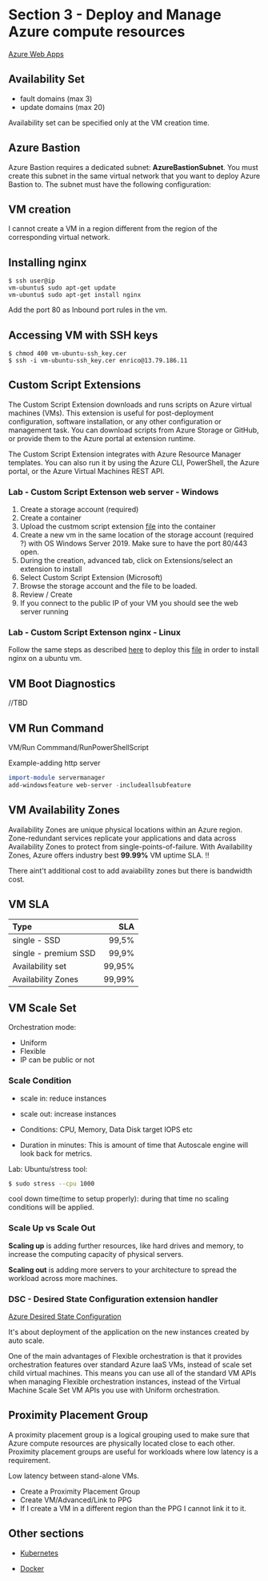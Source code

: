 # Section 3 - Deploy and Manage Azure compute resources
[Azure Web Apps](WebApps.md)
## Availability Set
- fault domains (max 3)
- update domains (max 20)

Availability set can be specified only at the VM creation time.
## Azure Bastion
Azure Bastion requires a dedicated subnet: **AzureBastionSubnet**. You must create this subnet in the same virtual network that you want to deploy Azure Bastion to. The subnet must have the following configuration:



## VM creation
I cannot create a VM in a region different from the region of the corresponding virtual network. 

## Installing nginx

```shell
$ ssh user@ip
vm-ubuntu$ sudo apt-get update
vm-ubuntu$ sudo apt-get install nginx
```
Add the port 80 as Inbound port rules in the vm.

## Accessing VM with SSH keys
```shell
$ chmod 400 vm-ubuntu-ssh_key.cer
$ ssh -i vm-ubuntu-ssh_key.cer enrico@13.79.186.11

```

## Custom Script Extensions
The Custom Script Extension downloads and runs scripts on Azure virtual machines (VMs). This extension is useful for post-deployment configuration, software installation, or any other configuration or management task. You can download scripts from Azure Storage or GitHub, or provide them to the Azure portal at extension runtime.

The Custom Script Extension integrates with Azure Resource Manager templates. You can also run it by using the Azure CLI, PowerShell, the Azure portal, or the Azure Virtual Machines REST API.
### Lab - Custom Script Extenson web server - Windows
1. Create a storage account (required)
2. Create a container
3. Upload the custmom script extension [file](scripts/custom-script-extension/install-web-server.ps1) into the container
4. Create a new vm in the same location of the storage account (required ?) with OS Windows Server 2019. Make sure to have the port 80/443 open.
5. During the creation, advanced tab, click on Extensions/select an extension to install
6. Select Custom Script Extension (Microsoft)
7. Browse the storage account and the file to be loaded.
8. Review / Create
9. If you connect to the public IP of your VM you should see the web server running

### Lab - Custom Script Extenson nginx - Linux
Follow the same steps as described [here](#Lab-Custom-Script-Extenson-web-server-Windows) to deploy this [file](scripts/custom-script-extension/install-nginx.sh) in order to install nginx on a ubuntu vm.
## VM Boot Diagnostics
//TBD
## VM Run Command
VM/Run Commmand/RunPowerShellScript

Example-adding http server
```powershell
import-module servermanager
add-windowsfeature web-server -includeallsubfeature
```


## VM Availability Zones
Availability Zones are unique physical locations within an Azure region. Zone-redundant services replicate your applications and data across Availability Zones to protect from single-points-of-failure. With Availability Zones, Azure offers industry best **99.99%** VM uptime SLA. :bangbang:

There aint't additional cost to add avaiability zones but there is bandwidth cost.
## VM SLA
|  Type | SLA | 
|:----------|-------------:|
| single - SSD | 99,5% |
| single - premium SSD  | 99,9% |
| Availability set  | 99,95% |
| Availability Zones  | 99,99% |

## VM Scale Set 
Orchestration mode:
- Uniform
- Flexible
- IP can be public or not
### Scale Condition
- scale in: reduce instances
- scale out: increase instances

- Conditions: CPU, Memory, Data Disk target IOPS etc
- Duration in minutes: This is amount of time that Autoscale engine will look back for metrics. 

Lab: Ubuntu/stress tool:
```sh
$ sudo stress --cpu 1000
```

cool down time(time to setup properly): during that time no scaling conditions will be applied.


### Scale Up vs Scale Out
**Scaling up** is adding further resources, like hard drives and memory, to increase the computing capacity of physical servers. 

**Scaling out** is adding more servers to your architecture to spread the workload across more machines.

### DSC - Desired State Configuration extension handler
[Azure Desired State Configuration](https://learn.microsoft.com/en-us/azure/virtual-machines/extensions/dsc-overview)

It's about deployment of the application on the new instances created by auto scale.
   

One of the main advantages of Flexible orchestration is that it provides orchestration features over standard Azure IaaS VMs, instead of scale set child virtual machines. This means you can use all of the standard VM APIs when managing Flexible orchestration instances, instead of the Virtual Machine Scale Set VM APIs you use with Uniform orchestration.
## Proximity Placement Group
A proximity placement group is a logical grouping used to make sure that Azure compute resources are physically located close to each other. Proximity placement groups are useful for workloads where low latency is a requirement.

Low latency between stand-alone VMs.

- Create a Proximity Placement Group
- Create VM/Advanced/Link to PPG
- If I create a VM in a different region than the PPG I cannot link it to it.


## Other sections
* [Kubernetes](Kubernetes.md)

* [Docker](Docker.md)






